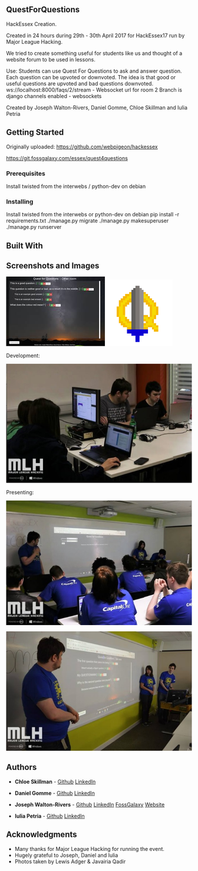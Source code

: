 ## QuestForQuestions

HackEssex Creation.

Created in 24 hours during 29th - 30th April 2017 for HackEssex17 run by Major League Hacking. 
 
We tried to create something useful for students like us and thought of a website forum to be used in lessons.

Use: 
Students can use Quest For Questions to ask and answer question.
Each question can be upvoted or downvoted. The idea is that good or useful questions are upvoted and bad questions downvoted.
ws://localhost:8000/faqs/2/stream - Websocket url for room 2
Branch is django channels enabled - websockets

Created by Joseph Walton-Rivers, Daniel Gomme, Chloe Skillman and Iulia Petria

## Getting Started

Originally uploaded: https://github.com/webpigeon/hackessex

https://git.fossgalaxy.com/essex/quest4questions


### Prerequisites

Install twisted from the interwebs / python-dev on debian 

### Installing

Install twisted from the interwebs or python-dev on debian 
pip install -r requirements.txt
./manage.py migrate
./manage.py makesuperuser
./manage.py runserver

## Built With



## Screenshots and Images

![QuestForQuestions](https://raw.githubusercontent.com/ChloeLS/QuestForQuestions/master/QuestForQuestions.jpg) ![Logo](https://raw.githubusercontent.com/ChloeLS/QuestForQuestions/master/QuestForQuestionsLogo.jpg)


Development: 

![Development](https://raw.githubusercontent.com/ChloeLS/QuestForQuestions/master/MakingQ4Q.jpg)

Presenting:

![Presenting1](https://raw.githubusercontent.com/ChloeLS/QuestForQuestions/master/QuestForQuestions02.jpg)

![Presenting2](https://raw.githubusercontent.com/ChloeLS/QuestForQuestions/master/QuestForQuestions03.jpg)



## Authors

* **Chloe Skillman** - [Github](https://github.com/skillc01)
                                         [LinkedIn](https://www.linkedin.com/in/chloe-skillman-b80941183/)

* **Daniel Gomme**  -  [Github](https://github.com/OctarineSourcerer) [LinkedIn](https://www.linkedin.com/in/daniel-gomme/)
                                                  
* **Joseph Walton-Rivers**  -  [Github](https://github.com/webpigeon) [LinkedIn](https://www.linkedin.com/in/webpigeon/)
[FossGalaxy](https://git.fossgalaxy.com/webpigeon)
[Website](http://www.webpigeon.me.uk/index.html)

* **Iulia Petria** -  [Github](https://github.com/Iulia0) [LinkedIn](https://www.linkedin.com/in/iulia-petria/)


## Acknowledgments

*  Many thanks for Major League Hacking for running the event.
*  Hugely grateful to Joseph, Daniel and Iulia
*  Photos taken by  Lewis Adger & Javairia Qadir
